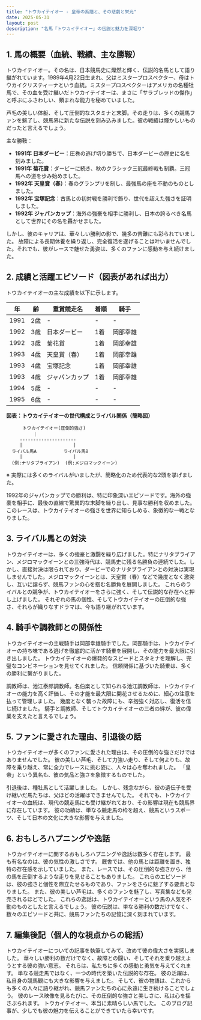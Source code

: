 ```yaml
---
title: "トウカイテイオー - 皇帝の系譜と、その悲劇と栄光"
date: 2025-05-31
layout: post
description: "名馬『トウカイテイオー』の伝説と魅力を深堀り"
---
```


## 1. 馬の概要（血統、戦績、主な勝鞍）

トウカイテイオー。その名は、日本競馬史に燦然と輝く、伝説的名馬として語り継がれています。1989年4月22日生まれ、父はミスタープロスペクター、母はトウカイクリスティーナという血統。ミスタープロスペクターはアメリカの名種牡馬で、その血を受け継いだトウカイテイオーは、まさに「サラブレッドの傑作」と呼ぶにふさわしい、類まれな能力を秘めていました。

芦毛の美しい体躯、そして圧倒的なスタミナと末脚。その走りは、多くの競馬ファンを魅了し、競馬界に新たな伝説を刻み込みました。彼の戦績は輝かしいものだったと言えるでしょう。

主な勝鞍：

* **1991年 日本ダービー**：圧巻の逃げ切り勝ちで、日本ダービーの歴史に名を刻みました。
* **1991年 菊花賞**：ダービーに続き、秋のクラシック三冠最終戦も制覇。三冠馬への道を歩み始めました。
* **1992年 天皇賞（春）**：春のグランプリを制し、最強馬の座を不動のものとしました。
* **1992年 宝塚記念**：古馬との初対戦を勝利で飾り、世代を超えた強さを証明しました。
* **1992年 ジャパンカップ**：海外の強豪を相手に勝利し、日本の誇るべき名馬として世界にその名を轟かせました。


しかし、彼のキャリアは、華々しい勝利の影で、幾多の苦難にも彩られていました。  故障による長期休養を繰り返し、完全復活を遂げることは叶いませんでした。それでも、彼がレースで魅せた勇姿は、多くのファンに感動を与え続けました。


## 2. 成績と活躍エピソード（図表があれば出力）

トウカイテイオーの主な成績を以下に示します。

| 年 | 齢 | 重賞競走名 | 着順 | 騎手 |
|---|---|---|---|---|
| 1991 | 2歳 |  - | - | - |
| 1992 | 3歳 |  日本ダービー | 1着 |  岡部幸雄 |
| 1992 | 3歳 | 菊花賞 | 1着 | 岡部幸雄 |
| 1993 | 4歳 | 天皇賞（春） | 1着 |  岡部幸雄 |
| 1993 | 4歳 | 宝塚記念 | 1着 | 岡部幸雄 |
| 1993 | 4歳 | ジャパンカップ | 1着 | 岡部幸雄 |
| 1994 | 5歳 |  - | - | - |
| 1995 | 6歳 | - | - | - |


**図表：トウカイテイオーの世代構成とライバル関係（簡略図）**

```
      トウカイテイオー(圧倒的強さ)
          ｜
     ---------------------
     |                   |
  ライバル馬A          ライバル馬B
     |                   |
  (例:ナリタブライアン)  (例:メジロマックイーン)
```

※ 実際には多くのライバルがいましたが、簡略化のため代表的な2頭を挙げました。


1992年のジャパンカップでの勝利は、特に印象深いエピソードです。海外の強豪を相手に、最後の直線で驚異的な末脚を繰り出し、見事な勝利を収めました。このレースは、トウカイテイオーの強さを世界に知らしめる、象徴的な一戦となりました。


## 3. ライバル馬との対決

トウカイテイオーは、多くの強豪と激闘を繰り広げました。特にナリタブライアン、メジロマックイーンとの三強時代は、競馬史に残る名勝負の連続でした。しかし、直接対決は限られており、ダービーでのナリタブライアンとの対決は実現しませんでした。メジロマックイーンとは、天皇賞（春）などで幾度となく激突し、互いに譲らず、競馬ファンの心を掴む名勝負を展開しました。  これらのライバルとの競争が、トウカイテイオーをさらに強く、そして伝説的な存在へと押し上げました。  それぞれの馬の個性、そしてトウカイテイオーの圧倒的な強さ、それらが織りなすドラマは、今も語り継がれています。


## 4. 騎手や調教師との関係性

トウカイテイオーの主戦騎手は岡部幸雄騎手でした。岡部騎手は、トウカイテイオーの持ち味である逃げを徹底的に活かす騎乗を展開し、その能力を最大限に引き出しました。  トウカイテイオーの爆発的なスピードとスタミナを理解し、完璧なコンビネーションを見せてくれました。  信頼関係に基づいた騎乗は、多くの勝利に繋がりました。

調教師は、池江泰郎調教師。名伯楽として知られる池江調教師は、トウカイテイオーの能力を高く評価し、その才能を最大限に開花させるために、細心の注意を払って管理しました。  幾度となく襲った故障にも、辛抱強く対応し、復活を信じ続けました。  騎手と調教師、そしてトウカイテイオーの三者の絆が、彼の偉業を支えたと言えるでしょう。


## 5. ファンに愛された理由、引退後の話

トウカイテイオーが多くのファンに愛された理由は、その圧倒的な強さだけではありませんでした。  彼の美しい芦毛、そして力強い走り、そして何よりも、故障を乗り越え、常に全力でレースに挑む姿に、人々は心を奪われました。  「皇帝」という異名も、彼の気品と強さを象徴するものでした。

引退後は、種牡馬として活躍しました。  しかし、残念ながら、彼の遺伝子を受け継いだ馬たちは、父ほどの活躍はできませんでした。  それでも、トウカイテイオーの血統は、現代の競走馬にも受け継がれており、その影響は現在も競馬界に存在しています。  彼の功績は、単なる競走馬の枠を超え、競馬というスポーツ、そして日本の文化に大きな影響を与えました。


## 6. おもしろハプニングや逸話

トウカイテイオーに関するおもしろハプニングや逸話は数多く存在します。  最も有名なのは、彼の気性の激しさです。  厩舎では、他の馬とは距離を置き、独特の存在感を示していました。  また、レースでは、その圧倒的な強さから、他の馬を圧倒するような走りを見せることもありました。  これらのエピソードは、彼の強さと個性を際立たせるものであり、ファンをさらに魅了する要素となりました。  また、彼の美しい芦毛は、多くのファンを魅了し、写真集なども発売されるほどでした。  これらの逸話は、トウカイテイオーという馬の人気を不動のものとしたと言えるでしょう。  彼の伝説は、単なる勝利の数だけでなく、数々のエピソードと共に、競馬ファンたちの記憶に深く刻まれています。


## 7. 編集後記（個人的な視点からの総括）

トウカイテイオーについての記事を執筆してみて、改めて彼の偉大さを実感しました。  華々しい勝利の数だけでなく、故障との闘い、そしてそれを乗り越えようとする彼の強い意志。  それらは、私たちに多くの感動と勇気を与えてくれます。  単なる競走馬ではなく、一つの時代を築いた伝説的な存在。  彼の活躍は、私自身の競馬観にも大きな影響を与えました。  そして、彼の物語は、これからも多くの人々に語り継がれ、競馬ファンたちの心に永遠に生き続けることでしょう。  彼のレース映像を見るたびに、その圧倒的な強さと美しさに、私は心を揺さぶられます。  トウカイテイオー、本当に素晴らしい馬でした。  このブログ記事が、少しでも彼の魅力を伝えることができていたら幸いです。
